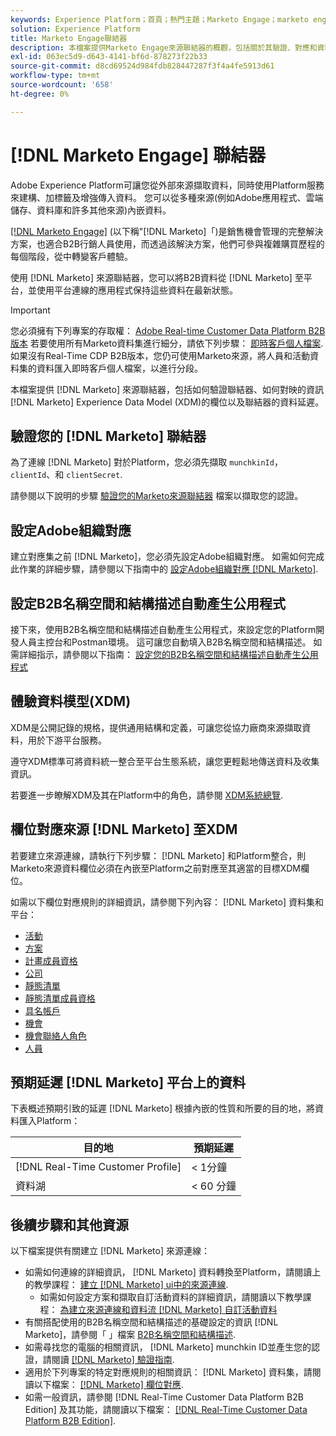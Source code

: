 ```yaml
---
keywords: Experience Platform；首頁；熱門主題；Marketo Engage；marketo engage；marketo
solution: Experience Platform
title: Marketo Engage聯結器
description: 本檔案提供Marketo Engage來源聯結器的概觀，包括關於其驗證、對應和資料延遲的資訊。
exl-id: 063ec5d9-d643-4141-bf6d-878273f22b33
source-git-commit: d8cd69524d984fdb828447287f3f4a4fe5913d61
workflow-type: tm+mt
source-wordcount: '658'
ht-degree: 0%

---
```


# [!DNL Marketo Engage] 聯結器

Adobe Experience Platform可讓您從外部來源擷取資料，同時使用Platform服務來建構、加標籤及增強傳入資料。 您可以從多種來源(例如Adobe應用程式、雲端儲存、資料庫和許多其他來源)內嵌資料。

[[!DNL Marketo Engage]](https://www.marketo.com/software/) (以下稱&quot;[!DNL Marketo]「)是銷售機會管理的完整解決方案，也適合B2B行銷人員使用，而透過該解決方案，他們可參與複雜購買歷程的每個階段，從中轉變客戶體驗。

使用 [!DNL Marketo] 來源聯結器，您可以將B2B資料從 [!DNL Marketo] 至平台，並使用平台連線的應用程式保持這些資料在最新狀態。

>[!IMPORTANT]
>
>您必須擁有下列專案的存取權： [Adobe Real-time Customer Data Platform B2B版本](../../../../rtcdp/b2b-overview.md) 若要使用所有Marketo資料集進行細分，請依下列步驟： [即時客戶個人檔案](../../../../profile/home.md). 如果沒有Real-Time CDP B2B版本，您仍可使用Marketo來源，將人員和活動資料集的資料匯入即時客戶個人檔案，以進行分段。

本檔案提供 [!DNL Marketo] 來源聯結器，包括如何驗證聯結器、如何對映的資訊 [!DNL Marketo] Experience Data Model (XDM)的欄位以及聯結器的資料延遲。

## 驗證您的 [!DNL Marketo] 聯結器

為了連線 [!DNL Marketo] 對於Platform，您必須先擷取 `munchkinId`， `clientId`、和 `clientSecret`.

請參閱以下說明的步驟 [驗證您的Marketo來源聯結器](./marketo-auth.md) 檔案以擷取您的認證。

## 設定Adobe組織對應

建立對應集之前 [!DNL Marketo]，您必須先設定Adobe組織對應。 如需如何完成此作業的詳細步驟，請參閱以下指南中的 [設定Adobe組織對應 [!DNL Marketo]](https://experienceleague.adobe.com/docs/marketo/using/product-docs/core-marketo-concepts/miscellaneous/set-up-adobe-organization-mapping.html).

## 設定B2B名稱空間和結構描述自動產生公用程式

接下來，使用B2B名稱空間和結構描述自動產生公用程式，來設定您的Platform開發人員主控台和Postman環境。 這可讓您自動填入B2B名稱空間和結構描述。 如需詳細指示，請參閱以下指南： [設定您的B2B名稱空間和結構描述自動產生公用程式](./marketo-namespaces.md)

## 體驗資料模型(XDM)

XDM是公開記錄的規格，提供通用結構和定義，可讓您從協力廠商來源擷取資料，用於下游平台服務。

遵守XDM標準可將資料統一整合至平台生態系統，讓您更輕鬆地傳送資料及收集資訊。

若要進一步瞭解XDM及其在Platform中的角色，請參閱 [XDM系統總覽](../../../../xdm/home.md).

## 欄位對應來源 [!DNL Marketo] 至XDM

若要建立來源連線，請執行下列步驟： [!DNL Marketo] 和Platform整合，則Marketo來源資料欄位必須在內嵌至Platform之前對應至其適當的目標XDM欄位。

如需以下欄位對應規則的詳細資訊，請參閱下列內容： [!DNL Marketo] 資料集和平台：

* [活動](../mapping/marketo.md#activities)
* [方案](../mapping/marketo.md#programs)
* [計畫成員資格](../mapping/marketo.md#program-memberships)
* [公司](../mapping/marketo.md#companies)
* [靜態清單](../mapping/marketo.md#static-lists)
* [靜態清單成員資格](../mapping/marketo.md#static-list-memberships)
* [具名帳戶](../mapping/marketo.md#named-accounts)
* [機會](../mapping/marketo.md#opportunities)
* [機會聯絡人角色](../mapping/marketo.md#opportunity-contact-roles)
* [人員](../mapping/marketo.md#persons)

## 預期延遲 [!DNL Marketo] 平台上的資料

下表概述預期引致的延遲 [!DNL Marketo] 根據內嵌的性質和所要的目的地，將資料匯入Platform：

| 目的地 | 預期延遲 |
| ----------- | ---------------- |
| [!DNL Real-Time Customer Profile] | &lt; 1分鐘 |
| 資料湖 | &lt; 60 分鐘 |

## 後續步驟和其他資源

以下檔案提供有關建立 [!DNL Marketo] 來源連線：

* 如需如何連線的詳細資訊， [!DNL Marketo] 資料轉換至Platform，請閱讀上的教學課程： [建立 [!DNL Marketo] ui中的來源連線](../../../tutorials/ui/create/adobe-applications/marketo.md).
   * 如需如何設定方案和擷取自訂活動資料的詳細資訊，請閱讀以下教學課程： [為建立來源連線和資料流 [!DNL Marketo] 自訂活動資料](../../../tutorials/ui/create/adobe-applications/marketo-custom-activities.md)
* 有關搭配使用的B2B名稱空間和結構描述的基礎設定的資訊 [!DNL Marketo]，請參閱「 」檔案 [B2B名稱空間和結構描述](./marketo-namespaces.md).
* 如需尋找您的電腦的相關資訊， [!DNL Marketo] munchkin ID並產生您的認證，請閱讀 [[!DNL Marketo] 驗證指南](./marketo-auth.md).
* 適用於下列專案的特定對應規則的相關資訊： [!DNL Marketo] 資料集，請閱讀以下檔案： [[!DNL Marketo] 欄位對應](../mapping/marketo.md).
* 如需一般資訊，請參閱 [!DNL Real-Time Customer Data Platform B2B Edition] 及其功能，請閱讀以下檔案： [[!DNL Real-Time Customer Data Platform B2B Edition]](../../../../rtcdp/b2b-overview.md).
